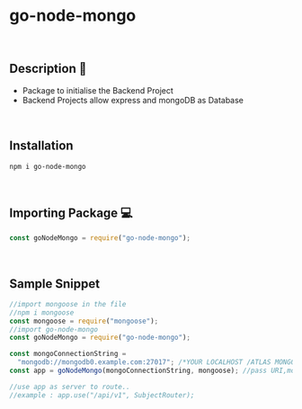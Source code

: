 # go-node-mongo

<br />

## Description 📃

- Package to initialise the Backend Project
- Backend Projects allow express and mongoDB as Database

<br />

## Installation

```bash
npm i go-node-mongo
```

<br />

## Importing Package 💻

```js
const goNodeMongo = require("go-node-mongo");
```

<br />

## Sample Snippet

```js
//import mongoose in the file
//npm i mongoose
const mongoose = require("mongoose");
//import go-node-mongo
const goNodeMongo = require("go-node-mongo");

const mongoConnectionString =
  "mongodb://mongodb0.example.com:27017"; /*YOUR LOCALHOST /ATLAS MONGO SRV HERE*/
const app = goNodeMongo(mongoConnectionString, mongoose); //pass URI,mongoose

//use app as server to route..
//example : app.use("/api/v1", SubjectRouter);
```
